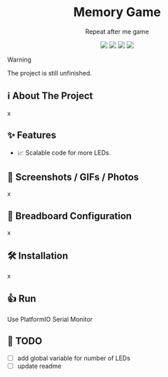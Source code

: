 <div id="start" align="center">
  <h1>Memory Game</h1>
  <p>Repeat after me game</p>
  <img src="https://img.shields.io/badge/espressif-E7352C?style=for-the-badge&logo=espressif&logoColor=white"/>
  <img src="https://img.shields.io/badge/Arduino-00979D?style=for-the-badge&logo=Arduino&logoColor=white"/>
  <img src="https://img.shields.io/badge/C%2B%2B-00599C?style=for-the-badge&logo=c%2B%2B&logoColor=white"/>
  <img src="https://img.shields.io/badge/PlatformIO-F5822A.svg?style=for-the-badge&logo=PlatformIO&logoColor=white"/>
</div>

> [!WARNING]
> The project is still unfinished.

## ℹ️ About The Project
<p>x</p>

## ✨ Features
- 📈 Scalable code for more LEDs.

## 📸 Screenshots / GIFs / Photos
<p>x</p>
<!-- <div style="display: flex; flex-wrap: wrap; justify-content: center; gap: 10px;"> -->
  <!-- <img src="screenshots/none.png" style="width: 47%; max-width: 400px; border-radius: 8px;" /> -->
  <!-- <img src="screenshots/none.png" style="width: 47%; max-width: 400px; border-radius: 8px;" /> -->
  <!-- <img src="screenshots/none.png" style="width: 47%; max-width: 400px; border-radius: 8px;" /> -->
  <!-- <img src="screenshots/none.png" style="width: 47%; max-width: 400px; border-radius: 8px;" /> -->
<!-- </div> -->

## 🔧 Breadboard Configuration
<p>x</p>

## 🛠️ Installation
<p>x</p>

## 👍 Run

Use PlatformIO Serial Monitor

## 📝 TODO
- [ ] add global variable for number of LEDs
- [ ] update readme
